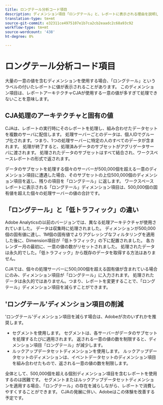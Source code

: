 ```yaml
---
title: ロングテール分析コード項目
description: ディメンション項目「ロングテール」と、レポートに表示される理由を説明します。
translation-type: tm+mt
source-git-commit: e32311ce4975107e1b7ca2cb2eaadc2c68a93c92
workflow-type: tm+mt
source-wordcount: '438'
ht-degree: 0%

---
```



# ロングテール分析コード項目

大量の一意の値を含むディメンションを使用する場合、「ロングテール」というラベルの付いたレポートに値が表示されることがあります。 このディメンション項目は、レポートアーキテクチャCJAが使用する一意の値が多すぎて処理できないことを意味します。

## CJA処理のアーキテクチャと固有の値

CJAは、レポートの実行時にそのレポートを処理し、組み合わせたデータセットを複数のサーバに配信します。 処理サーバーごとのデータは、個人IDでグループ化されます。つまり、1つの処理サーバーに特定の人のすべてのデータが含まれます。 処理が終了すると、処理済みデータのサブセットがアグリゲータサーバに渡されます。 処理されたデータのサブセットはすべて結合され、ワークスペースレポートの形式で返されます。

データのサブセットを処理する個々のサーバーが500,000個を超える一意のディメンション項目に遭遇した場合、そのサブセットの上位500,000個のディメンション項目を返し、残りの項目を「ロングテール」に返します。 ワークスペースレポートに表示される「ロングテール」ディメンション項目は、500,000個の固有値を超えた個々の処理サーバーの値の合計です。

## 「ロングテール」と「低トラフィック」の違い

Adobe Analyticsの以前のバージョンでは、異なる処理アーキテクチャが使用されていました。 データは収集時に処理されました。 ディメンションが500,000個の固有値に達し、1M個の固有値でよりアグレッシブなフィルタリングを適用した後に、Dimension項目が「低トラフィック」の下に配置されました。 各カレンダー月の最初に、一意の値の数がリセットされました。 処理されたデータは永久的でした。「低トラフィック」から既存のデータを取得する方法はありません。

CJAでは、個々の処理サーバーに500,000個を超える固有値が含まれている場合にのみ、ディメンション項目が「ロングテール」に入力されます。 処理されたデータは永久的ではありません。つまり、レポートを変更することで、「ロングテール」ディメンション項目を減らすことができます。

## &#39;ロングテール&#39;ディメンション項目の削減

&#39;ロングテール&#39;ディメンション項目を減らす場合は、Adobeが次のいずれかを推奨します。

* セグメントを使用します。 セグメントは、各サーバーがデータのサブセットを処理するたびに適用されます。 返される一意の値の数を制限すると、ディメンション項目「ロングテール」が減少します。
* ルックアップデータセットディメンションを使用します。 ルックアップデータセットのディメンションは、イベントデータセットのディメンション項目を組み合わせたもので、返される一意の値の数を制限します。

全体として、500,000個を超える個別ディメンション項目を含むレポートを使用するのは困難です。 セグメントまたはルックアップデータセットディメンションを適用する場合、「ロングテール」の存在を減らしながら、レポートで消費しやすくすることができます。 CJAの発展に伴い、Adobeはこの体験を改善する予定です。

